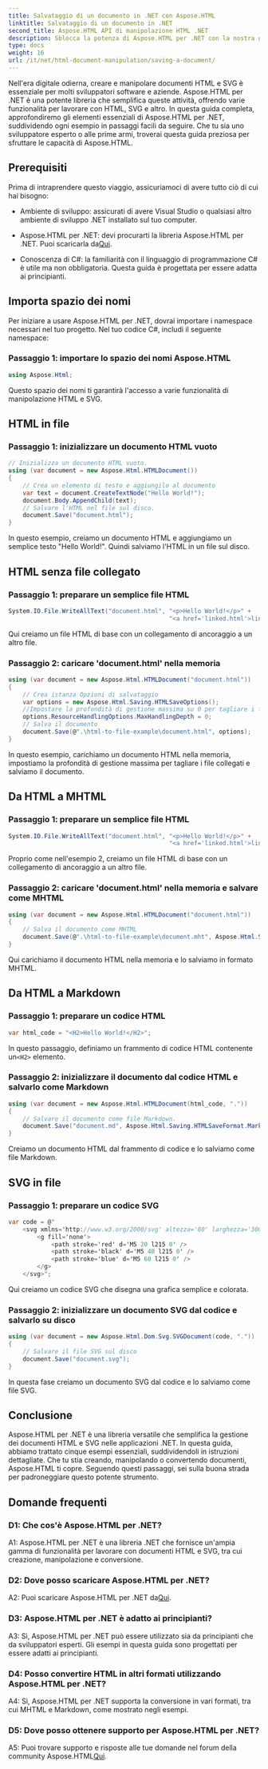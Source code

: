 ```yaml
---
title: Salvataggio di un documento in .NET con Aspose.HTML
linktitle: Salvataggio di un documento in .NET
second_title: Aspose.HTML API di manipolazione HTML .NET
description: Sblocca la potenza di Aspose.HTML per .NET con la nostra guida passo-passo. Impara a creare, manipolare e convertire documenti HTML e SVG
type: docs
weight: 16
url: /it/net/html-document-manipulation/saving-a-document/
---
```


Nell'era digitale odierna, creare e manipolare documenti HTML e SVG è essenziale per molti sviluppatori software e aziende. Aspose.HTML per .NET è una potente libreria che semplifica queste attività, offrendo varie funzionalità per lavorare con HTML, SVG e altro. In questa guida completa, approfondiremo gli elementi essenziali di Aspose.HTML per .NET, suddividendo ogni esempio in passaggi facili da seguire. Che tu sia uno sviluppatore esperto o alle prime armi, troverai questa guida preziosa per sfruttare le capacità di Aspose.HTML.

## Prerequisiti

Prima di intraprendere questo viaggio, assicuriamoci di avere tutto ciò di cui hai bisogno:

- Ambiente di sviluppo: assicurati di avere Visual Studio o qualsiasi altro ambiente di sviluppo .NET installato sul tuo computer.

- Aspose.HTML per .NET: devi procurarti la libreria Aspose.HTML per .NET. Puoi scaricarla da[Qui](https://releases.aspose.com/html/net/).

- Conoscenza di C#: la familiarità con il linguaggio di programmazione C# è utile ma non obbligatoria. Questa guida è progettata per essere adatta ai principianti.

## Importa spazio dei nomi

Per iniziare a usare Aspose.HTML per .NET, dovrai importare i namespace necessari nel tuo progetto. Nel tuo codice C#, includi il seguente namespace:

### Passaggio 1: importare lo spazio dei nomi Aspose.HTML
```csharp
using Aspose.Html;
```

Questo spazio dei nomi ti garantirà l'accesso a varie funzionalità di manipolazione HTML e SVG.

## HTML in file

### Passaggio 1: inizializzare un documento HTML vuoto
```csharp
// Inizializza un documento HTML vuoto.
using (var document = new Aspose.Html.HTMLDocument())
{
    // Crea un elemento di testo e aggiungilo al documento
    var text = document.CreateTextNode("Hello World!");
    document.Body.AppendChild(text);
    // Salvare l'HTML nel file sul disco.
    document.Save("document.html");
}
```

In questo esempio, creiamo un documento HTML e aggiungiamo un semplice testo "Hello World!". Quindi salviamo l'HTML in un file sul disco.

## HTML senza file collegato

### Passaggio 1: preparare un semplice file HTML
```csharp
System.IO.File.WriteAllText("document.html", "<p>Hello World!</p>" +
                                             "<a href='linked.html'>linked file</a>");
```

Qui creiamo un file HTML di base con un collegamento di ancoraggio a un altro file.

### Passaggio 2: caricare 'document.html' nella memoria
```csharp
using (var document = new Aspose.Html.HTMLDocument("document.html"))
{
    // Crea istanza Opzioni di salvataggio
    var options = new Aspose.Html.Saving.HTMLSaveOptions();
    //Impostare la profondità di gestione massima su 0 per tagliare i file HTML collegati.
    options.ResourceHandlingOptions.MaxHandlingDepth = 0;
    // Salva il documento
    document.Save(@".\html-to-file-example\document.html", options);
}
```

In questo esempio, carichiamo un documento HTML nella memoria, impostiamo la profondità di gestione massima per tagliare i file collegati e salviamo il documento. 

## Da HTML a MHTML

### Passaggio 1: preparare un semplice file HTML
```csharp
System.IO.File.WriteAllText("document.html", "<p>Hello World!</p>" +
                                             "<a href='linked.html'>linked file</a>");
```

Proprio come nell'esempio 2, creiamo un file HTML di base con un collegamento di ancoraggio a un altro file.

### Passaggio 2: caricare 'document.html' nella memoria e salvare come MHTML
```csharp
using (var document = new Aspose.Html.HTMLDocument("document.html"))
{
    // Salva il documento come MHTML
    document.Save(@".\html-to-file-example\document.mht", Aspose.Html.Saving.HTMLSaveFormat.MHTML);
}
```

Qui carichiamo il documento HTML nella memoria e lo salviamo in formato MHTML.

## Da HTML a Markdown

### Passaggio 1: preparare un codice HTML
```csharp
var html_code = "<H2>Hello World!</H2>";
```

 In questo passaggio, definiamo un frammento di codice HTML contenente un`<H2>` elemento.

### Passaggio 2: inizializzare il documento dal codice HTML e salvarlo come Markdown
```csharp
using (var document = new Aspose.Html.HTMLDocument(html_code, "."))
{
    // Salvare il documento come file Markdown.
    document.Save("document.md", Aspose.Html.Saving.HTMLSaveFormat.Markdown);
}
```

Creiamo un documento HTML dal frammento di codice e lo salviamo come file Markdown.

## SVG in file

### Passaggio 1: preparare un codice SVG
```csharp
var code = @"
    <svg xmlns='http://www.w3.org/2000/svg' altezza='80' larghezza='300'>
        <g fill='none'>
            <path stroke='red' d='M5 20 l215 0' />
            <path stroke='black' d='M5 40 l215 0' />
            <path stroke='blue' d='M5 60 l215 0' />
        </g>
    </svg>";
```

Qui creiamo un codice SVG che disegna una grafica semplice e colorata.

### Passaggio 2: inizializzare un documento SVG dal codice e salvarlo su disco
```csharp
using (var document = new Aspose.Html.Dom.Svg.SVGDocument(code, "."))
{
    // Salvare il file SVG sul disco
    document.Save("document.svg");
}
```

In questa fase creiamo un documento SVG dal codice e lo salviamo come file SVG.

## Conclusione

Aspose.HTML per .NET è una libreria versatile che semplifica la gestione dei documenti HTML e SVG nelle applicazioni .NET. In questa guida, abbiamo trattato cinque esempi essenziali, suddividendoli in istruzioni dettagliate. Che tu stia creando, manipolando o convertendo documenti, Aspose.HTML ti copre. Seguendo questi passaggi, sei sulla buona strada per padroneggiare questo potente strumento.

## Domande frequenti

### D1: Che cos'è Aspose.HTML per .NET?

A1: Aspose.HTML per .NET è una libreria .NET che fornisce un'ampia gamma di funzionalità per lavorare con documenti HTML e SVG, tra cui creazione, manipolazione e conversione.

### D2: Dove posso scaricare Aspose.HTML per .NET?

 A2: Puoi scaricare Aspose.HTML per .NET da[Qui](https://releases.aspose.com/html/net/).

### D3: Aspose.HTML per .NET è adatto ai principianti?

A3: Sì, Aspose.HTML per .NET può essere utilizzato sia da principianti che da sviluppatori esperti. Gli esempi in questa guida sono progettati per essere adatti ai principianti.

### D4: Posso convertire HTML in altri formati utilizzando Aspose.HTML per .NET?

A4: Sì, Aspose.HTML per .NET supporta la conversione in vari formati, tra cui MHTML e Markdown, come mostrato negli esempi.

### D5: Dove posso ottenere supporto per Aspose.HTML per .NET?

 A5: Puoi trovare supporto e risposte alle tue domande nel forum della community Aspose.HTML[Qui](https://forum.aspose.com/).